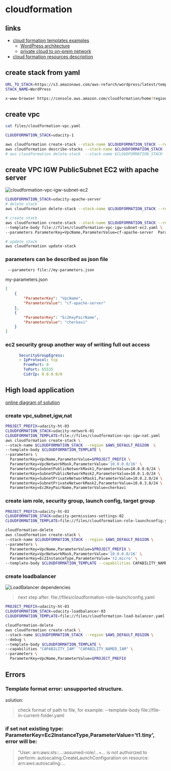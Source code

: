 # cloudformation
## links
* [cloud formation templates examples](https://github.com/orgs/aws-samples/repositories?q=cloudformation)
  * [WordPress architecture](https://github.com/aws-samples/aws-refarch-wordpress)
  * [private cloud to on-prem network](https://github.com/udacity/nd9991-c2-Infrastructure-as-Code-v1-Exercises_Solution/tree/master/lesson-2-Infrastructure%20as%20Code)
* [cloud formation resources description](https://docs.aws.amazon.com/AWSCloudFormation/latest/UserGuide/aws-template-resource-type-ref.html)

## create stack from yaml
```sh
URL_TO_STACK=https://s3.amazonaws.com/aws-refarch/wordpress/latest/templates/aws-refarch-wordpress-master-newvpc.yaml
STACK_NAME=WordPress

x-www-browser https://console.aws.amazon.com/cloudformation/home?region=us-east-1#/stacks/new?stackName=$STACK_NAME&templateURL=$URL_TO_STACK
```  

## create vpc
```sh
cat files/cloudformation-vpc.yaml
```
```sh
CLOUDFORMATION_STACK=udacity-1

aws cloudformation create-stack --stack-name $CLOUDFORMATION_STACK --region us-east-1 --template-body file://files/cloudformation-vpc.yaml
aws cloudformation describe-stacks --stack-name $CLOUDFORMATION_STACK
# aws cloudformation delete-stack  --stack-name $CLOUDFORMATION_STACK
```

## create VPC IGW PublicSubnet EC2 with apache server
![cloudformation-vpc-igw-subnet-ec2](https://user-images.githubusercontent.com/8113355/230791715-158046f5-8d08-465e-9389-18d3d1c46a0b.png)  
```sh
CLOUDFORMATION_STACK=udacity-apache-server
# delete stack 
aws cloudformation delete-stack --stack-name $CLOUDFORMATION_STACK --region us-east-1

# create stack
aws cloudformation create-stack --stack-name $CLOUDFORMATION_STACK --region us-east-1 --debug \
--template-body file://files/cloudformation-vpc-igw-subnet-ec2.yaml \
--parameters ParameterKey=VpcName,ParameterValue=cf-apache-server  ParameterKey=Ec2KeyPairName,ParameterValue=cherkavi

# update stack 
aws cloudformation update-stack 
```

### parameters can be described as json file
```sh
 --parameters file://my-parameters.json
```
my-parameters.json
```json
[
	{
		"ParameterKey": "VpcName",
		"ParameterValue": "cf-apache-server"
	}, 
	{
		"ParameterKey": "Ec2KeyPairName",
		"ParameterValue": "cherkavi"
	}
]
```

### ec2 security group another way of writing full out access
```yaml
      SecurityGroupEgress:
      - IpProtocol: tcp
        FromPort: 0
        ToPort: 65535
        CidrIp: 0.0.0.0/0
```

## High load application
[online diagram of solution](https://online.visual-paradigm.com/w/xqyroxcb/diagrams/#diagram:workspace=xqyroxcb&proj=2&id=33)

### create vpc,subnet,igw,nat
```sh
PROJECT_PREFIX=udacity-ht-03
CLOUDFORMATION_STACK=udacity-network-01
CLOUDFORMATION_TEMPLATE=file://files/cloudformation-vpc-igw-nat.yaml
aws cloudformation create-stack \
--stack-name $CLOUDFORMATION_STACK --region $AWS_DEFAULT_REGION  \
--template-body $CLOUDFORMATION_TEMPLATE \
--parameters \
  ParameterKey=VpcName,ParameterValue=$PROJECT_PREFIX \
  ParameterKey=VpcNetworkMask,ParameterValue='10.0.0.0/16' \
  ParameterKey=SubnetPublicNetworkMask1,ParameterValue=10.0.0.0/24 \
  ParameterKey=SubnetPublicNetworkMask2,ParameterValue=10.0.1.0/24 \
  ParameterKey=SubnetPrivateNetworkMask1,ParameterValue=10.0.2.0/24 \
  ParameterKey=SubnetPrivateNetworkMask2,ParameterValue=10.0.3.0/24 \
  ParameterKey=Ec2KeyPairName,ParameterValue=cherkavi
```

### create iam role, security group, launch config, target group
```sh
PROJECT_PREFIX=udacity-ht-03
CLOUDFORMATION_STACK=udacity-permissions-settings-02
CLOUDFORMATION_TEMPLATE=file://files/cloudformation-role-launchconfig.yaml

cloudformation-delete
aws cloudformation create-stack \
--stack-name $CLOUDFORMATION_STACK --region $AWS_DEFAULT_REGION \
--parameters \
  ParameterKey=VpcName,ParameterValue=$PROJECT_PREFIX \
  ParameterKey=VpcNetworkMask,ParameterValue='10.0.0.0/16' \
  ParameterKey=Ec2InstanceType,ParameterValue='t2.micro' \
--template-body $CLOUDFORMATION_TEMPLATE --capabilities CAPABILITY_NAMED_IAM
```

### create loadbalancer
![LoadBalancer dependencies](https://user-images.githubusercontent.com/8113355/235375706-57803dc5-07f9-482c-b858-9cade7e6c1d0.png)
> next step after: file://files/cloudformation-role-launchconfig.yaml
```sh
PROJECT_PREFIX=udacity-ht-03
CLOUDFORMATION_STACK=udacity-loadbalancer-03
CLOUDFORMATION_TEMPLATE=file://files/cloudformation-load-balancer.yaml

cloudformation-delete
aws cloudformation create-stack \
--stack-name $CLOUDFORMATION_STACK --region $AWS_DEFAULT_REGION \
--debug \
--template-body $CLOUDFORMATION_TEMPLATE \
--capabilities "CAPABILITY_IAM" "CAPABILITY_NAMED_IAM" \
--parameters \
  ParameterKey=VpcName,ParameterValue=$PROJECT_PREFIX  
```

## Errors
### Template format error: unsupported structure.
solution:
> check format of path to file, for example:
> --template-body file://file-in-current-folder.yaml


### if set not existing type: ParameterKey=Ec2InstanceType,ParameterValue='t1.tiny', error will be:
>  "User: arn:aws:sts::...:assumed-role/...=... is not authorized to perform: autoscaling:CreateLaunchConfiguration on resource: arn:aws:autoscaling:...
